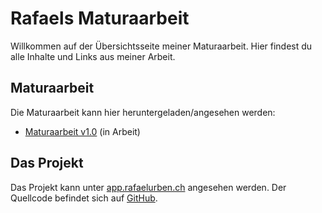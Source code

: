 # Rafaels Maturaarbeit

Willkommen auf der Übersichtsseite meiner Maturaarbeit. Hier findest du alle Inhalte und Links aus meiner Arbeit.

## Maturaarbeit

Die Maturaarbeit kann hier heruntergeladen/angesehen werden:

- [Maturaarbeit v1.0](./assets/maturaarbeit-v1.0.pdf) (in Arbeit)

## Das Projekt

Das Projekt kann unter [app.rafaelurben.ch](https://app.rafaelurben.ch/teamized) angesehen werden.
Der Quellcode befindet sich auf [GitHub](https://github.com/rafaelurben/django-teamized).
